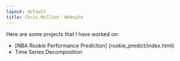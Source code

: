 ```yaml
---
layout: default
title: Chris Mullins' Website
---
```


Here are some projects that I have worked on:
  - [NBA Rookie Performance Prediction] (rookie_predict/index.html)
  - Time Series Decomposition
